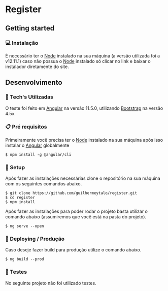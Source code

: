 # Register


## Getting started

### :computer: Instalação
É necessário ter o [Node](https://nodejs.org/en/) instalado na sua máquina (a versão utilizada foi a v12.11.1) caso não possua o [Node](https://nodejs.org/en/) instalado só clicar no link e baixar o instalador diretamente do site.

## Desenvolvimento

### :hammer: Tech's Utilizadas
O teste foi feito em [Angular](https://angular.io/) na versão 11.5.0, utilizando [Bootstrap](https://getbootstrap.com/docs/4.5/getting-started/introduction/) na versão 4.5x.

### :clipboard: Pré requisitos
Primeiramente você precisa ter o [Node](https://nodejs.org/en/) instalado na sua máquina após isso instalar o  [Angular](https://angular.io/guide/setup-local) globalmente
```shell
$ npm install -g @angular/cli
```

### :scroll: Setup

Após fazer as instalações necessárias clone o repositório na sua máquina com os seguintes comandos abaixo.

```shell
$ git clone https://github.com/guilhermeytalo/register.git
$ cd register
$ npm install
```

Após fazer as instalações para poder rodar o projeto basta utilizar o comando abaixo (assumiremos que você está na pasta do projeto).

```shell
$ ng serve --open
```

### :rocket: Deploying / Produção
Caso deseje fazer build para produção utilize o comando abaixo.

```shell
$ ng build --prod
```
### :wrench: Testes

No seguinte projeto não foi utilizado testes.

